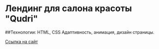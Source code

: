 # Лендинг для салона красоты "Qudri"

##Технологии:
HTML, CSS
Адаптивность, анимация, дизайн страницы.

<a href="http://qudri.info.ru">Ссылка на сайт</a>
